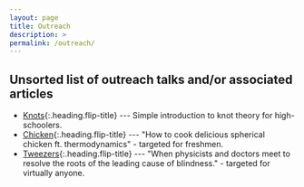 ```yaml
---
layout: page
title: Outreach
description: >
permalink: /outreach/
---
```


## Unsorted list of outreach talks and/or associated articles
* [Knots]{:.heading.flip-title} --- Simple introduction to knot theory for high-schoolers.
* [Chicken]{:.heading.flip-title} --- "How to cook delicious spherical chicken ft. thermodynamics" - targeted for freshmen.
* [Tweezers]{:.heading.flip-title} --- "When physicists and doctors meet to resolve the roots of the leading cause of blindness." - targeted for virtually anyone.

[Knots]: 2023-01-29-knot_theory_intro.md
[Chicken]: 2020-02-21-cooking_chicken.md
[Tweezers]: 2018-11-21-tweezers_and_retinopathy.md